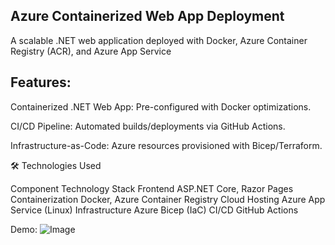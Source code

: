 ## Azure Containerized Web App Deployment

A scalable .NET web application deployed with Docker, Azure Container Registry (ACR), and Azure App Service

##  Features:

Containerized .NET Web App: Pre-configured with Docker optimizations.

CI/CD Pipeline: Automated builds/deployments via GitHub Actions.

Infrastructure-as-Code: Azure resources provisioned with Bicep/Terraform.

🛠️ Technologies Used

Component	Technology Stack
Frontend	ASP.NET Core, Razor Pages
Containerization	Docker, Azure Container Registry
Cloud Hosting	Azure App Service (Linux)
Infrastructure	Azure Bicep (IaC)
CI/CD	GitHub Actions

Demo:
![Image](https://github.com/user-attachments/assets/f8495f10-cde4-4c51-9cd5-8e2a8de65b58)
